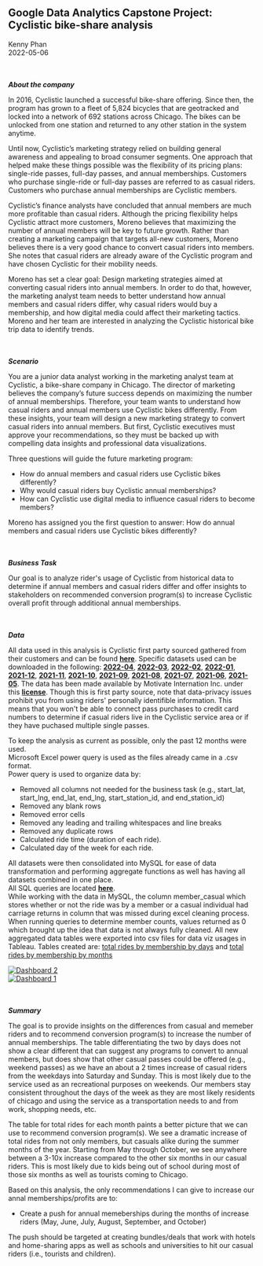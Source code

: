 ## **Google Data Analytics Capstone Project: Cyclistic bike-share analysis**
Kenny Phan    
2022-05-06

<br/><br/>
***About the company***

In 2016, Cyclistic launched a successful bike-share offering. Since then, the program has grown to a fleet of 5,824 bicycles that
are geotracked and locked into a network of 692 stations across Chicago. The bikes can be unlocked from one station and
returned to any other station in the system anytime.

Until now, Cyclistic’s marketing strategy relied on building general awareness and appealing to broad consumer segments.
One approach that helped make these things possible was the flexibility of its pricing plans: single-ride passes, full-day passes,
and annual memberships. Customers who purchase single-ride or full-day passes are referred to as casual riders. Customers
who purchase annual memberships are Cyclistic members.

Cyclistic’s finance analysts have concluded that annual members are much more profitable than casual riders. Although the
pricing flexibility helps Cyclistic attract more customers, Moreno believes that maximizing the number of annual members will
be key to future growth. Rather than creating a marketing campaign that targets all-new customers, Moreno believes there is a
very good chance to convert casual riders into members. She notes that casual riders are already aware of the Cyclistic
program and have chosen Cyclistic for their mobility needs.

Moreno has set a clear goal: Design marketing strategies aimed at converting casual riders into annual members. In order to
do that, however, the marketing analyst team needs to better understand how annual members and casual riders differ, why
casual riders would buy a membership, and how digital media could affect their marketing tactics. Moreno and her team are
interested in analyzing the Cyclistic historical bike trip data to identify trends.

<br/><br/>
***Scenario***

You are a junior data analyst working in the marketing analyst team at Cyclistic, a bike-share company in Chicago. The director
of marketing believes the company’s future success depends on maximizing the number of annual memberships. Therefore,
your team wants to understand how casual riders and annual members use Cyclistic bikes differently. From these insights,
your team will design a new marketing strategy to convert casual riders into annual members. But first, Cyclistic executives
must approve your recommendations, so they must be backed up with compelling data insights and professional data
visualizations.

Three questions will guide the future marketing program:
* How do annual members and casual riders use Cyclistic bikes differently?
* Why would casual riders buy Cyclistic annual memberships?
* How can Cyclistic use digital media to influence casual riders to become members?

Moreno has assigned you the first question to answer: How do annual members and casual riders use Cyclistic bikes differently?

<br/><br/>
***Business Task***

Our goal is to analyze rider's usage of Cyclistic from historical data to determine if annual members and casual riders differ and
offer insights to stakeholders on recommended conversion program(s) to increase Cyclistic overall profit through additional annual memberships.

<br/><br/>
***Data***

All data used in this analysis is Cyclistic first party sourced gathered from their customers and can be found **[here](https://divvy-tripdata.s3.amazonaws.com/index.html)**.
Specific datasets used can be downloaded in the following: 
**[2022-04](https://divvy-tripdata.s3.amazonaws.com/202204-divvy-tripdata.zip)**, 
**[2022-03](https://divvy-tripdata.s3.amazonaws.com/202203-divvy-tripdata.zip)**, 
**[2022-02](https://divvy-tripdata.s3.amazonaws.com/202202-divvy-tripdata.zip)**, 
**[2022-01](https://divvy-tripdata.s3.amazonaws.com/202201-divvy-tripdata.zip)**,
**[2021-12](https://divvy-tripdata.s3.amazonaws.com/202112-divvy-tripdata.zip)**,
**[2021-11](https://divvy-tripdata.s3.amazonaws.com/202111-divvy-tripdata.zip)**,
**[2021-10](https://divvy-tripdata.s3.amazonaws.com/202110-divvy-tripdata.zip)**,
**[2021-09](https://divvy-tripdata.s3.amazonaws.com/202109-divvy-tripdata.zip)**,
**[2021-08](https://divvy-tripdata.s3.amazonaws.com/202108-divvy-tripdata.zip)**,
**[2021-07](https://divvy-tripdata.s3.amazonaws.com/202107-divvy-tripdata.zip)**,
**[2021-06](https://divvy-tripdata.s3.amazonaws.com/202106-divvy-tripdata.zip)**,
**[2021-05](https://divvy-tripdata.s3.amazonaws.com/202105-divvy-tripdata.zip)**.
The data has been made available by Motivate Internation Inc. under this **[license](https://ride.divvybikes.com/data-license-agreement)**. Though this is first party source, note
that data-privacy issues prohibit you from using riders' personally identifible information. This means that you won't be able to connect pass purchases to credit card
numbers to determine if casual riders live in the Cyclistic service area or if they have puchased multiple single passes.

To keep the analysis as current as possible, only the past 12 months were used.    
Microsoft Excel power query is used as the files already came in a .csv format.    
Power query is used to organize data by:
* Removed all columns not needed for the business task (e.g., start_lat, start_lng, end_lat, end_lng, start_station_id, and end_station_id)
* Removed any blank rows
* Removed error cells
* Removed any leading and trailing whitespaces and line breaks
* Removed any duplicate rows
* Calculated ride time (duration of each ride).
* Calculated day of the week for each ride.



All datasets were then consolidated into MySQL for ease of data transformation and performing aggregate functions as well has having all datasets combined in one place.    
All SQL queries are located **[here](https://github.com/kxp2770/Google_Capstone/blob/main/SQL_Query.md)**.    
While working with the data in MySQL, the column member_casual which stores whether or not the ride was by a member or a casual individual had carriage returns in column that was missed during excel cleaning process. When running queries to determine member counts, values returned as 0 which brought up the idea that data is not always fully cleaned.
All new aggregated data tables were exported into csv files for data viz usages in Tableau. Tables created are:
[total rides by membership by days](https://public.tableau.com/views/TotalRidesbyMembershipStatusbyDay/Dashboard2?:language=en-US&:display_count=n&:origin=viz_share_link) and 
[total rides by membership by months](https://public.tableau.com/views/TotalRidesbyMembershipStatusbyMonth/Dashboard1?:language=en-US&:display_count=n&:origin=viz_share_link)


<div class='tableauPlaceholder' id='viz1652124118444' style='position: relative'><noscript><a href='#'><img alt='Dashboard 2 ' src='https:&#47;&#47;public.tableau.com&#47;static&#47;images&#47;To&#47;TotalRidesbyMembershipStatusbyDay&#47;Dashboard2&#47;1_rss.png' style='border: none' /></a></noscript><object class='tableauViz'  style='display:none;'><param name='host_url' value='https%3A%2F%2Fpublic.tableau.com%2F' /> <param name='embed_code_version' value='3' /> <param name='site_root' value='' /><param name='name' value='TotalRidesbyMembershipStatusbyDay&#47;Dashboard2' /><param name='tabs' value='no' /><param name='toolbar' value='yes' /><param name='static_image' value='https:&#47;&#47;public.tableau.com&#47;static&#47;images&#47;To&#47;TotalRidesbyMembershipStatusbyDay&#47;Dashboard2&#47;1.png' /> <param name='animate_transition' value='yes' /><param name='display_static_image' value='yes' /><param name='display_spinner' value='yes' /><param name='display_overlay' value='yes' /><param name='display_count' value='yes' /><param name='language' value='en-US' /><param name='filter' value='publish=yes' /></object></div>               




<div class='tableauPlaceholder' id='viz1652124009978' style='position: relative'><noscript><a href='#'><img alt='Dashboard 1 ' src='https:&#47;&#47;public.tableau.com&#47;static&#47;images&#47;To&#47;TotalRidesbyMembershipStatusbyMonth&#47;Dashboard1&#47;1_rss.png' style='border: none' /></a></noscript><object class='tableauViz'  style='display:none;'><param name='host_url' value='https%3A%2F%2Fpublic.tableau.com%2F' /> <param name='embed_code_version' value='3' /> <param name='site_root' value='' /><param name='name' value='TotalRidesbyMembershipStatusbyMonth&#47;Dashboard1' /><param name='tabs' value='no' /><param name='toolbar' value='yes' /><param name='static_image' value='https:&#47;&#47;public.tableau.com&#47;static&#47;images&#47;To&#47;TotalRidesbyMembershipStatusbyMonth&#47;Dashboard1&#47;1.png' /> <param name='animate_transition' value='yes' /><param name='display_static_image' value='yes' /><param name='display_spinner' value='yes' /><param name='display_overlay' value='yes' /><param name='display_count' value='yes' /><param name='language' value='en-US' /></object></div>             

<br/><br/>
***Summary***

The goal is to provide insights on the differences from casual and memeber riders and to recommend conversion program(s) to increase the number of annual memberships. 
The table differentiating the two by days does not show a clear different that can suggest any programs to convert to annual members, but does show that other casual passes could be offered (e.g., weekend passes) as we have an about a 2 times increase of casual riders from the weekdays into Saturday and Sunday. This is most likely due to the service used as an recreational purposes on weekends. Our members stay consistent throughout the days of the week as they are most likely residents of chicago and using the service as a transportation needs to and from work, shopping needs, etc.

The table for total rides for each month paints a better picture that we can use to recommend conversion program(s). We see a dramatic increase of total rides from not only members, but casuals alike during the summer months of the year. Starting from May through October, we see anywhere between a 3-10x increase compared to the other six months in our casual riders. This is most likely due to kids being out of school during most of those six months as well as tourists coming to Chicago. 

Based on this analysis, the only recommendations I can give to increase our annal memberships/profits are to:
* Create a push for annual memeberships during the months of increase riders (May, June, July, August, September, and October)    

The push should be targeted at creating bundles/deals that work with hotels and home-sharing apps as well as schools and universities to hit our casual riders (i.e., tourists and children).
